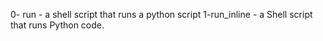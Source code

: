 0- run - a shell script that runs a python script
1-run_inline - a Shell script that runs Python code.
